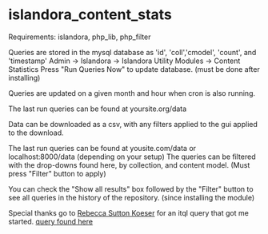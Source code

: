 # islandora\_content\_stats

Requirements: islandora, php\_lib, php\_filter


Queries are stored in the mysql database as 'id', 'coll','cmodel', 'count', and 'timestamp'
Admin -> Islandora -> Islandora Utility Modules -> Content Statistics
Press "Run Queries Now" to update database. (must be done after installing)

Queries are updated on a given month and hour when cron is also running.

The last run queries can be found at yoursite.org/data

Data can be downloaded as a csv, with any filters applied to the gui applied to the download.

The last run queries can be found at yousite.com/data or localhost:8000/data (depending on your setup)
The queries can be filtered with the drop-downs found here, by collection, and content model. (Must press "Filter" button to apply)

You can check the "Show all results" box followed by the "Filter" button to see all queries in the history of the repository. (since installing the module)

Special thanks go to
[Rebecca Sutton Koeser](https://github.com/rlskoeser) for an itql query that got me started.
[query found here](https://rlskoeser.github.io/2010/04/06/fedora-risearch-query-get-object-totals-cmodel)

